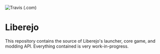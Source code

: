 ![Travis (.com)](https://img.shields.io/travis/com/liberejo/liberejo.svg)

# Liberejo

This repository contains the source of Liberejo's launcher, core game, and modding API. Everything contained is very work-in-progress.
